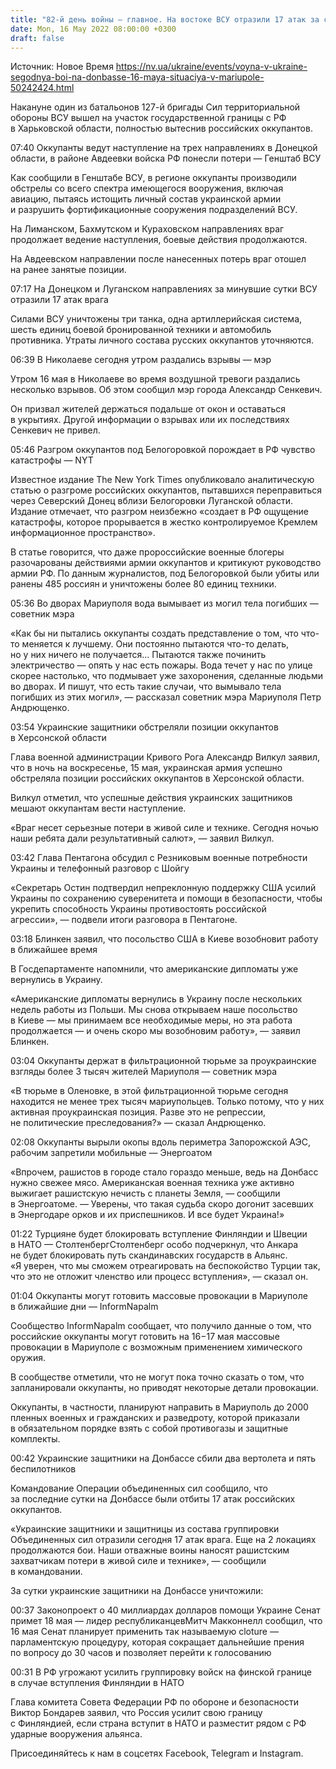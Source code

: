 ```yaml
---
title: "82-й день войны — главное. На востоке ВСУ отразили 17 атак за сутки, в фильтрационной тюрьме под Донецком держат 3 тыс. жителей Мариуполя"
date: Mon, 16 May 2022 08:00:00 +0300
draft: false
---
```

Источник: Новое Время https://nv.ua/ukraine/events/voyna-v-ukraine-segodnya-boi-na-donbasse-16-maya-situaciya-v-mariupole-50242424.html


Накануне один из батальонов 127-й бригады Сил территориальной обороны ВСУ вышел на участок государственной границы с РФ в Харьковской области, полностью вытеснив российских оккупантов.

07:40 Оккупанты ведут наступление на трех направлениях в Донецкой области, в районе Авдеевки войска РФ понесли потери — Генштаб ВСУ

Как сообщили в Генштабе ВСУ, в регионе оккупанты производили обстрелы со всего спектра имеющегося вооружения, включая авиацию, пытаясь истощить личный состав украинской армии и разрушить фортификационные сооружения подразделений ВСУ.

На Лиманском, Бахмутском и Кураховском направлениях враг продолжает ведение наступления, боевые действия продолжаются.

На Авдеевском направлении после нанесенных потерь враг отошел на ранее занятые позиции.

07:17 На Донецком и Луганском направлениях за минувшие сутки ВСУ отразили 17 атак врага

 Силами ВСУ уничтожены три танка, одна артиллерийская система, шесть единиц боевой бронированной техники и автомобиль противника. Утраты личного состава русских оккупантов уточняются.

 06:39 В Николаеве сегодня утром раздались взрывы — мэр

 Утром 16 мая в Николаеве во время воздушной тревоги раздались несколько взрывов. Об этом сообщил мэр города Александр Сенкевич.

 Он призвал жителей держаться подальше от окон и оставаться в укрытиях. Другой информации о взрывах или их последствиях Сенкевич не привел.

 05:46 Разгром оккупантов под Белогоровкой порождает в РФ чувство катастрофы — NYT

 Известное издание The New York Times опубликовало аналитическую статью о разгроме российских оккупантов, пытавшихся переправиться через Северский Донец вблизи Белогоровки Луганской области. Издание отмечает, что разгром неизбежно «создает в РФ ощущение катастрофы, которое прорывается в жестко контролируемое Кремлем информационное пространство».

 В статье говорится, что даже пророссийские военные блогеры разочарованы действиями армии оккупантов и критикуют руководство армии РФ. По данным журналистов, под Белогоровкой были убиты или ранены 485 россиян и уничтожены более 80 единиц техники.

05:36 Во дворах Мариуполя вода вымывает из могил тела погибших — советник мэра

«Как бы ни пытались оккупанты создать представление о том, что что-то меняется к лучшему. Они постоянно пытаются что-то делать, но у них ничего не получается… Пытаются также починить электричество — опять у нас есть пожары. Вода течет у нас по улице скорее настолько, что подмывает уже захоронения, сделанные людьми во дворах. И пишут, что есть такие случаи, что вымывало тела погибших из этих могил», — рассказал советник мэра Мариуполя Петр Андрющенко.

03:54 Украинские защитники обстреляли позиции оккупантов в Херсонской области

Глава военной администрации Кривого Рога Александр Вилкул заявил, что в ночь на воскресенье, 15 мая, украинская армия успешно обстреляла позиции российских оккупантов в Херсонской области.

Вилкул отметил, что успешные действия украинских защитников мешают оккупантам вести наступление.

«Враг несет серьезные потери в живой силе и технике. Сегодня ночью наши ребята дали результативный салют», — заявил Вилкул.

03:42 Глава Пентагона обсудил с Резниковым военные потребности Украины и телефонный разговор с Шойгу

«Секретарь Остин подтвердил непреклонную поддержку США усилий Украины по сохранению суверенитета и помощи в безопасности, чтобы укрепить способность Украины противостоять российской агрессии», — подвели итоги разговора в Пентагоне.

03:18 Блинкен заявил, что посольство США в Киеве возобновит работу в ближайшее время

В Госдепартаменте напомнили, что американские дипломаты уже вернулись в Украину.

«Американские дипломаты вернулись в Украину после нескольких недель работы из Польши. Мы снова открываем наше посольство в Киеве — мы принимаем все необходимые меры, но эта работа продолжается — и очень скоро мы возобновим работу», — заявил Блинкен.

03:04 Оккупанты держат в фильтрационной тюрьме за проукраинские взгляды более 3 тысяч жителей Мариуполя — советник мэра

«В тюрьме в Оленовке, в этой фильтрационной тюрьме сегодня находится не менее трех тысяч мариупольцев. Только потому, что у них активная проукраинская позиция. Разве это не репрессии, не политические преследования?» — сказал Андрющенко.

02:08 Оккупанты вырыли окопы вдоль периметра Запорожской АЭС, рабочим запретили мобильные — Энергоатом

«Впрочем, рашистов в городе стало гораздо меньше, ведь на Донбасс нужно свежее мясо. Американская военная техника уже активно выжигает рашистскую нечисть с планеты Земля, — сообщили в Энергоатоме. — Уверены, что такая судьба скоро догонит засевших в Энергодаре орков и их приспешников. И все будет Украина!»

01:22 Турцияне будет блокировать вступление Финляндии и Швеции в НАТО — СтолтенбергСтолтенберг особо подчеркнул, что Анкара не будет блокировать путь скандинавских государств в Альянс. «Я уверен, что мы сможем отреагировать на беспокойство Турции так, что это не отложит членство или процесс вступления», — сказал он.

01:04 Оккупанты могут готовить массовые провокации в Мариуполе в ближайшие дни — InformNapalm

Сообщество InformNapalm сообщает, что получило данные о том, что российские оккупанты могут готовить на 16−17 мая массовые провокации в Мариуполе с возможным применением химического оружия.

В сообществе отметили, что не могут пока точно сказать о том, что запланировали оккупанты, но приводят некоторые детали провокации.

Оккупанты, в частности, планируют направить в Мариуполь до 2000 пленных военных и гражданских и разведроту, которой приказали в обязательном порядке взять с собой противогазы и защитные комплекты.

00:42 Украинские защитники на Донбассе сбили два вертолета и пять беспилотников

Командование Операции объединенных сил сообщило, что за последние сутки на Донбассе были отбиты 17 атак российских оккупантов.

«Украинские защитники и защитницы из состава группировки Объединенных сил отразили сегодня 17 атак врага. Еще на 2 локациях продолжаются бои. Наши отважные воины наносят рашистским захватчикам потери в живой силе и технике», — сообщили в командовании.

За сутки украинские защитники на Донбассе уничтожили:

00:37 Законопроект о 40 миллиардах долларов помощи Украине Сенат примет 18 мая — лидер республиканцевМитч Макконнелл сообщил, что 16 мая Сенат планирует применить так называемую cloture — парламентскую процедуру, которая сокращает дальнейшие прения по вопросу до 30 часов и позволяет перейти к голосованию

00:31 В РФ угрожают усилить группировку войск на финской границе в случае вступления Финляндии в НАТО

Глава комитета Совета Федерации РФ по обороне и безопасности Виктор Бондарев заявил, что Россия усилит свою границу с Финляндией, если страна вступит в НАТО и разместит рядом с РФ ударные вооружения альянса.

Присоединяйтесь к нам в соцсетях Facebook, Telegram и Instagram.
